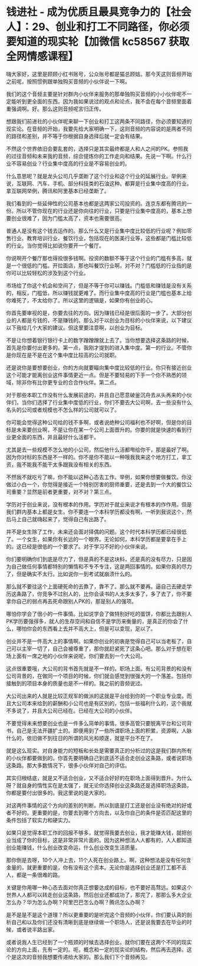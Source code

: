 # 钱进社 - 成为优质且最具竞争力的【社会人】：29、创业和打工不同路径，你必须要知道的现实轮【加微信 kc58567 获取全网情感课程】

嗨大家好，这里是顾顾小红书账号，公众账号都是猫总顾姑。那今天这则音频开始之前呢，按照惯例跟单独购买音频的小伙伴说一下啊。

我们的这个音频主要是针对群内小伙伴来服务的那单独购买音频的小小伙伴呢不一定能听到更全面的东西。因为我如果说过的观点和论点，我不会在每个音频里面着重强调啊。好。那么这则音频呢言归正传。

想跟我们前进社的小伙伴呢来聊一下创业和打工这两条不同路径，你必须要知道的现实论。在音频的开始，我要先给大家明确一下，这则音频的内容说的是两者不同的路径和差别，并不等于你根据自身选择后就一定会有结果。

不然这个世界依旧会要乱套的，选择只是其实最终都是人和人之间的PK。参照我的过往音频和未来我的音频，综合提炼你的工作走向和结果。先说一下啊。什么行业不容易创业？行业集中度高的行业是不容易创业的。

什么意思呢？就是龙头公司几乎垄断了这个行业和这个行业的延展行业。举例来说，互联网、汽车、手机、部分科技类的石油这种。都算是行业集中度高的行业。拿互联网举例，腾讯和阿里基本已经垄断了。

我们看到的一些延伸性的公司基本也都是这两家公司投资的。连京东都有腾讯的一份。所以不管你现在的行业还是你向往的行业，只要是行业集中度高的，基本上想要创业很难了，因为门槛太高了，资本也需要很高。

普通人是没有这个钱去运作的。那么什么又是行业集中度比较低的行业呢？例如零售行业、教育培训行业、餐饮行业，包括现在的医美行业等，这些都是门槛比较低的行业。当你觉得比如说你要开一个餐厅。

你说啊开个餐厅那也得投很多钱啊。投资的数额不等于这个行业的门槛有多高，就是一个很低的门槛。开拉面店，那也叫餐饮行业啊，对不对？门槛低的行业指的是你可以比较轻松的涉及到这个行业。

市场给了你这个机会和空间了，但是不等于你可以赚钱。门槛低和赚钱是没有关系的，相反，门槛低，所以赚钱就更难了。而行业集中度高的行业是门槛也基本上给你难死了，不太给你了。所以这里的逻辑是，如果你有创业的心。

你首先要审视的是，你要去往的方向。因为赚钱已经是很后面的一步了。大部分创业的人都是亏钱的，不是赚钱的。那么对于以创业为目标的小伙伴来说，以下建议以下我给几个大家的建议。但这里要注意啊，以创业为目标。

不是让你想着银行银行卡上的数字蹭蹭蹭就上去了。当你想要选择这条路的时候，首先是你要付出更多的。第一点，我刚才提到的进入集中度。第一的行业。不管你是你现在是不是在这个集中度比较高的公司就职。

还是说你是要想要创业，你的方向就要瞄向集中度比较低的行业。你只有接近创业这个可能才能离创业这件事情更近一点。但是不要轻易的下手一个你不熟悉的领域，除非你有比你更专业的合合作伙伴。第二点。

对于那些本职工作没有什么发展前途的，并且自己愿意破釜沉舟去从头再来的小伙伴们，当你们选择了行业集中度低的行业，你们不要去大公司啊，去一些没有什么名头的公司或者规模也不怎么样的公司就可以了。

你可能会觉得这种公司给的钱不多啊，或者说绝种公司福利也不好啊，但是你的目标是未来要创业啊，不是让你在某一个公司上面晋升的。你要的就是快速的看到行业更全面的东西，并且最好什么活都干。

尤其是去一些规模不怎么地的小公司，然后他什么活都甩给你干，那是最好了啊。因为你对标的东西是不一样的。你不是你不能以一种哦我我来这个地方打工，拿工资，我不能我不能干太多跟我没有相关的东西。

不然我不就吃亏了嘛，你不能以这种心态去工作。举例，如果你想要做餐饮。你没做过小白一个，你觉得是接近一个特别厉害的厨师重要，还是去到一个大的餐饮公司重要？显然是前者更重要，对不对？第三点。

学历对于创业来说，没有根本的作用。学历对于就业来说才有根本的作作用。但是我们群内基本上都是女生。你不要连一个本科学历都没有啊，一听到我说这个，然后马上自己就嗨起来了，觉得自己有出路了。

并不是女生除了工作，未来还会面对择偶的问题。这个时代本科学历都已经很低了。一个女生，如果你有长远的一个眼界。无论如何，本科学历都是要拿在手上的。这已经是很低的一个要求了。对于学习不好的小伙伴来说。

你们要明确你们到底是尽力了，但是真的不是这块料，还是真的没有尽力，只是因为自己做任何事情都特别的懒惰和不专不专注，这是两回事情的。如果你真的尽力了，但是确实不太行。比如说你一到考试就崩溃什么的。

那么就不要往这个上面硬死命的去靠了，靠不了。那么就不要再。逼自己去硬走学历这条路了，你竞争不过别人的，比你会读书的人太多太多了，多了去了，你不要拿你自己的弱点再去死命跟别人PK的，那是别人的强项。

哪怕你学会了很小的一件事情。比如说学会了做特别好吃的蛋饼，你都比去跟别人PK学历要强得多，就人的生存空间和自信不是学历来衡量的，是真正的你会了什么，哪怕你会的东西看上去并不高大上，但是可以变现，足以了。

创业并不是一件高大上的事情啊。如果你创业的初衷是觉得自己可以当老板了，自己可以主宰一切了，自己会被尊重了，那你就赶紧死了这条心吧。那么对于想在职场上面有一席之地的小伙伴来说呢，你们要去到一个大公司。

这点很重要哦，大公司的背书首先就是不一样的。职场上面。有公司背景的和没有公司背景的，在做同一个项目的时候，你们就会感觉到很强大的一个落差。包括你接触到的项目本身的质量也是不一样的。我之前的音频说过。

大公司出来的人就是比较正规军的做派的这就是平台给到你的一个职业专业度。而且大公司本来给到的薪酬和小公司也是有区别的，包括一些福利什么的，这个我就不多说了，并且大公司已经在。已经在大公司的小伙伴。

不要觉得未来想要创业也是一件多么简单的事情。很多高管只要脱离平台和公司背书，自己是无法开疆扩土的。即便用到了一些所谓职场上面的积累，资源啊，人脉什么的，依旧做不到往日的所谓的风光和顺遂，就是平台不在了。

就是这么现实。对自身能力的短板和长处是需要真正的分析过的这是我们群内所有的小伙伴都要做到的。你首先要明确自己到底适不适合走创业这条路，或者说职场这条路。那大多数情况下，很多小伙伴对自己的评估。

其实归根结底，就是又不适合创业，又不适合好好的在职场上面得到晋升。为什么呀？就自身的惰性实在是太强了，就无论你选择创业这条路还是选择职场这条路，你都是要付出很多的。我这里说的是大家的。

对这两件事情的这个方向的差别的判断。所以到底是打工还是创业没有绝对的好或者不好的。更重要的是，你要去到哪个方向去，以及你自己的条件是否匹配这里的条件包括了软实力和硬实力。

如果只是觉得本职工作的回报不够多，就觉得我要去创业，我才能赚大钱，就把创业当成了你的目标，这是非常非常片面的。因为这种想法人人都有的，人人都知道创业能赚钱，什么创业改变命运，什么创业改变生活质量。

那你倒是去呀，10个人冲上去，11个人死在创业路上。啊，这种想法是没有任何含金量的，就更重要的是，你有没有这个资本。无论你是选择创业还是打工都不丢人，都是一条很难的路。

关键是你用哪一种心态去面对你真正想要达成的目标，也不要好高骛远。如果这个世界人人都可以转走创业这条路，然后创业还都成功了，那完了，那那么多大企业怎么办？华为怎么办啊？阿里巴巴怎么办啊？腾讯怎么办啊？

是不是是不是这个道理？所以更重要的是听完这个音频的小伙伴，你们要认真的剖析自己和以及你们还没有清晰到底是继续做一个职场人，还是说我要去在毕业的时候，或者说半路出家。

或者说我人生已经到了一个瓶颈的时候去选择创业。就你们要在这两个不同的现实论的方向上面，先有一定的。呃，概念和一定的现实论的结构，然后再去选择。这个是这次的音频我想要传递给大家的。那么我们下个音频再见。


